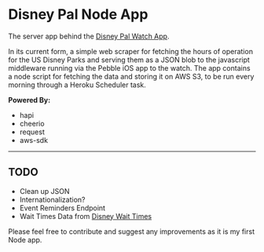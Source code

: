 Disney Pal Node App
===

The server app behind the [Disney Pal Watch App](https://github.com/HipsterBrown/DisneyPal).

In its current form, a simple web scraper for fetching the hours of operation for the US Disney Parks and serving them as a JSON blob to the javascript middleware running via the Pebble iOS app to the watch. The app contains a node script for fetching the data and storing it on AWS S3, to be run every morning through a Heroku Scheduler task.

**Powered By:**

- hapi
- cheerio
- request
- aws-sdk
---

TODO
---

- Clean up JSON
- Internationalization?
- Event Reminders Endpoint
- Wait Times Data from [Disney Wait Times](http://disneywaittimes.com/)


Please feel free to contribute and suggest any improvements as it is my first Node app.
